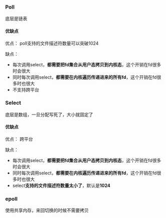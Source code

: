### Poll

底层是链表

#### 优缺点

优点： poll支持的文件描述符数量可以突破1024

缺点：

- 每次调用select，**都需要把fd集合从用户态拷贝到内核态**，这个开销在fd很多时会很大 
- 同时每次调用select，**都需要在内核遍历传递进来的所有fd**，这个开销在fd很多时也很大 
- 不支持跨平台



### Select

底层是数组，一旦分配写死了，大小就固定了

#### 优缺点

优点： 跨平台

缺点：

- 每次调用select，**都需要把fd集合从用户态拷贝到内核态**，这个开销在fd很多时会很大 
- 同时每次调用select，**都需要在内核遍历传递进来的所有fd**，这个开销在fd很多时也很大 
- select**支持的文件描述符数量太小了**，默认是**1024**



### epoll

使用共享内存，来回切换的时候不需要拷贝